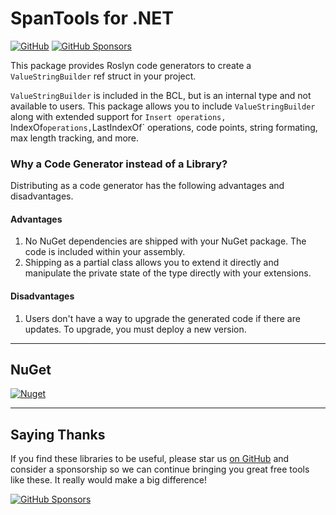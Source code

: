 ﻿SpanTools for .NET
========

[![GitHub](https://img.shields.io/github/license/NightOwl888/SpanTools)](https://github.com/NightOwl888/SpanTools/blob/main/LICENSE.txt)
[![GitHub Sponsors](https://img.shields.io/badge/-Sponsor-fafbfc?logo=GitHub%20Sponsors)](https://github.com/sponsors/NightOwl888)

This package provides Roslyn code generators to create a `ValueStringBuilder` ref struct in your project.

`ValueStringBuilder` is included in the BCL, but is an internal type and not available to users. This package allows you to include `ValueStringBuilder` along with extended support for `Insert operations, `IndexOf` operations, `LastIndexOf` operations, code points, string formating, max length tracking, and more.

### Why a Code Generator instead of a Library?

Distributing as a code generator has the following advantages and disadvantages.

#### Advantages

1. No NuGet dependencies are shipped with your NuGet package. The code is included within your assembly.
2. Shipping as a partial class allows you to extend it directly and manipulate the private state of the type directly with your extensions.

#### Disadvantages

1. Users don't have a way to upgrade the generated code if there are updates. To upgrade, you must deploy a new version.


------------------

## NuGet

[![Nuget](https://img.shields.io/nuget/dt/SpanTools.ValueStringBuilder.Generator)](https://www.nuget.org/packages/SpanTools.ValueStringBuilder.Generator)

------------------

## Saying Thanks

If you find these libraries to be useful, please star us [on GitHub](https://github.com/NightOwl888/SpanTools) and consider a sponsorship so we can continue bringing you great free tools like these. It really would make a big difference!

[![GitHub Sponsors](https://img.shields.io/badge/-Sponsor-fafbfc?logo=GitHub%20Sponsors)](https://github.com/sponsors/NightOwl888)